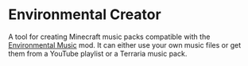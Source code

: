 # Environmental Creator

A tool for creating Minecraft music packs compatible with the [Environmental Music](https://github.com/Kamppix/EnvironmentalMusic) mod. It can either use your own music files or get them from a YouTube playlist or a Terraria music pack.
